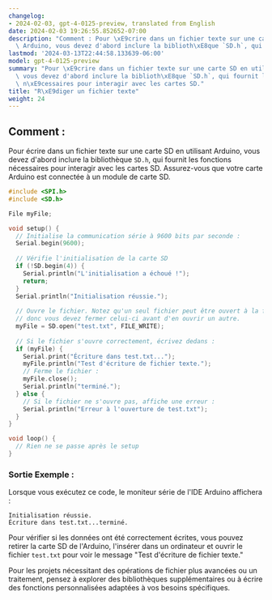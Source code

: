 ```yaml
---
changelog:
- 2024-02-03, gpt-4-0125-preview, translated from English
date: 2024-02-03 19:26:55.852652-07:00
description: "Comment : Pour \xE9crire dans un fichier texte sur une carte SD en utilisant\
  \ Arduino, vous devez d'abord inclure la biblioth\xE8que `SD.h`, qui fournit les\u2026"
lastmod: '2024-03-13T22:44:58.133639-06:00'
model: gpt-4-0125-preview
summary: "Pour \xE9crire dans un fichier texte sur une carte SD en utilisant Arduino,\
  \ vous devez d'abord inclure la biblioth\xE8que `SD.h`, qui fournit les fonctions\
  \ n\xE9cessaires pour interagir avec les cartes SD."
title: "R\xE9diger un fichier texte"
weight: 24
---
```


## Comment :
Pour écrire dans un fichier texte sur une carte SD en utilisant Arduino, vous devez d'abord inclure la bibliothèque `SD.h`, qui fournit les fonctions nécessaires pour interagir avec les cartes SD. Assurez-vous que votre carte Arduino est connectée à un module de carte SD.

```cpp
#include <SPI.h>
#include <SD.h>

File myFile;

void setup() {
  // Initialise la communication série à 9600 bits par seconde :
  Serial.begin(9600);
  
  // Vérifie l'initialisation de la carte SD
  if (!SD.begin(4)) {
    Serial.println("L'initialisation a échoué !");
    return;
  }
  Serial.println("Initialisation réussie.");
  
  // Ouvre le fichier. Notez qu'un seul fichier peut être ouvert à la fois,
  // donc vous devez fermer celui-ci avant d'en ouvrir un autre.
  myFile = SD.open("test.txt", FILE_WRITE);
  
  // Si le fichier s'ouvre correctement, écrivez dedans :
  if (myFile) {
    Serial.print("Écriture dans test.txt...");
    myFile.println("Test d'écriture de fichier texte.");
    // Ferme le fichier :
    myFile.close();
    Serial.println("terminé.");
  } else {
    // Si le fichier ne s'ouvre pas, affiche une erreur :
    Serial.println("Erreur à l'ouverture de test.txt");
  }
}

void loop() {
  // Rien ne se passe après le setup
}
```

### Sortie Exemple :
Lorsque vous exécutez ce code, le moniteur série de l'IDE Arduino affichera :
```
Initialisation réussie.
Écriture dans test.txt...terminé.
```
Pour vérifier si les données ont été correctement écrites, vous pouvez retirer la carte SD de l'Arduino, l'insérer dans un ordinateur et ouvrir le fichier `test.txt` pour voir le message "Test d'écriture de fichier texte."

Pour les projets nécessitant des opérations de fichier plus avancées ou un traitement, pensez à explorer des bibliothèques supplémentaires ou à écrire des fonctions personnalisées adaptées à vos besoins spécifiques.
